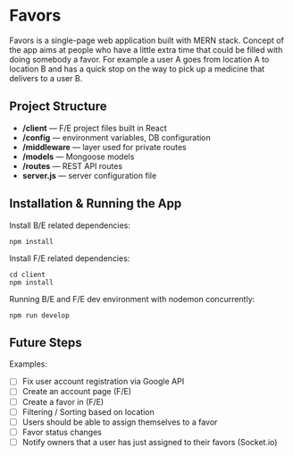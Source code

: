 # Favors

Favors is a single-page web application built with MERN stack. Concept of the app aims at people who have a little extra time that could be filled with doing somebody a favor. For example a user A goes from location A to location B and has a quick stop on the way to pick up a medicine that delivers to a user B.

## Project Structure

- **/client** — F/E project files built in React
- **/config** — environment variables, DB configuration
- **/middleware** — layer used for private routes
- **/models** — Mongoose models
- **/routes** — REST API routes
- **server.js** — server configuration file

## Installation & Running the App

Install B/E related dependencies:
```
npm install
```

Install F/E related dependencies:
```
cd client
npm install
```

Running B/E and F/E dev environment with nodemon concurrently:
```
npm run develop
```

## Future Steps

Examples:
- [ ] Fix user account registration via Google API
- [ ] Create an account page (F/E)
- [ ] Create a favor in (F/E)
- [ ] Filtering / Sorting based on location
- [ ] Users should be able to assign themselves to a favor
- [ ] Favor status changes
- [ ] Notify owners that a user has just assigned to their favors (Socket.io)